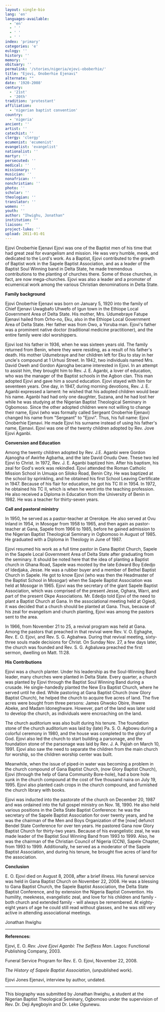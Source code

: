 ```yaml
---
layout: single-bio
lang: 'en'
languages-available:
  - 'en'
  - ' '
  - ' '
  - ' '
index: 'primary'
categories: 'e'
eulogy: ''
history: ''
memory: ''
obituary: ''
permalink: '/stories/nigeria/ejovi-oboberhie/'
title: "Ejovi, Onoberhie Ejenavi"
alternate: ""
date: '1920-2008'
century:
  - '21st'
  - '20th'
tradition: 'protestant'
affiliation:
  - 'nigerian baptist convention'
country:
  - 'nigeria'
ancient: ''
artist: ''
catechist: ''
clergy: 'clergy'
ecumenist: 'ecumenist'
evangelist: 'evangelist'
nationalist: ''
martyr: ''
persecuted: ''
medical: ''
missionary: ''
musician: ''
nonafrican: ''
nonchristian: ''
photo: ''
scholar: ''
theologian: ''
translator: ''
women: ''
youth: ''
author: "Ihwighu, Jonathan"
institution: ""
liaison: ""
project-luke: ''
upload: 2011-01-01
---
```




Ejovi Onoberhie Ejenavi Ejovi was one of the Baptist men of his time that had great zeal for evangelism and mission. He was very humble, meek, and dedicated to the Lord's work. As a Baptist, Ejovi contributed to the growth of Baptist work in the Sapele Baptist Association, and as a leader of the Baptist Soul Winning band in Delta State, he made tremendous contributions to the planting of churches there. Some of those churches, in fact, are now mega-churches. Ejovi was also a leader and a promoter of ecumenical work among the various Christian denominations in Delta State.

**Family background**

Ejovi Onoberhie Ejenavi was born on January 5, 1920 into the family of Chief Ejenavi Uwagbafo Uhwefo of Igun town in the Ethiope Local Government Area of Delta State. His mother, Mrs. Udumebraye Fatupe Ejenavi hailed from Orho-no, Eku, also in the Ethiope Local Government Area of Delta State. Her father was from Owo, a Yoruba man. Ejovi's father was a prominent native doctor (traditional medicine practitioner), and the entire family were idol worshippers.

Ejovi lost his father in 1936, when he was sixteen years old. The family returned from Benin, where they were residing, as a result of his father's death. His mother Udumebraye and her children left for Eku to stay in her uncle's compound at 1 Urhusi Street. In 1942, two individuals named Mrs. David Oweh and Gordon Ajarogha became interested in Ejovi. In an attempt to assist him, they brought him to Rev. J. E. Aganbi, a lover of education, who was the manager of the Baptist schools in the Agbon clan. This man adopted Ejovi and gave him a sound education. Ejovi stayed with him for seventeen years. One day, in 1947, during morning devotions, Rev. J. E. Aganbi expressed a lament: he wished that his adopted children would bear his name.  Aganbi had had only one daughter, Suzana, and he had lost her while he was studying at the Nigerian Baptist Theological Seminary in Ogbomoso. Since the other adopted children were not willing to change their name, Ejovi (who was formally called Sergeant Onoberhie Ejenavi) changed his name from "Sergeant" to "Ejovi". Thus, his full name: Ejovi Onoberhie Ejenavi. He made Ejovi his surname instead of using his father's name, Ejenavi. Ejovi was one of the twenty children adopted by Rev. Jove Ejovi Aganbi.

**Conversion and Education**

Among the twenty children adopted by Rev. J.E. Aganbi were Gordon Ajanogha of Awirhe Agbarha, and the late David Onudu Owe. These two led Ejovi to Christ. In 1972, Rev. J. E. Aganbi baptized him. After his baptism, his zeal for God's work was rekindled.
Ejovi attended the Roman Catholic Mission School in Umuaja on Siloko Road, Benin City. He was baptized at the school by sprinkling, and he obtained his first School Leaving Certificate in 1947. Because of his flair for education, he got his TC III in 1954. In 1972, he obtained his TC II, which is when he went into the teaching profession. He also received a Diploma in Education from the University of Benin in 1982. He was a teacher for thirty-seven years.

**Call and pastoral ministry**

In 1950, he served as a pastor-teacher at Orerokpe. He also served at Ovu Inland in 1954, in Mosogar from 1958 to 1965, and then again as pastor-teacher at Gana, Sapele from 1966 to 1985, before he gained admission to the Nigerian Baptist Theological Seminary in Ogbomoso in August of 1985. He graduated with a Diploma in Theology in June of 1987.

Ejovi resumed his work as a full time pastor in Gana Baptist Church, Sapele in the Sapele Local Government Area of Delta State after graduating from the seminary. It should be noted here that the idea of planting a Baptist church in Ghana Road, Sapele was mooted by the late Edward Boy Ededjo of Idedjaka, Jesse. He was a rubber buyer and a member of Bethel Baptist Church in Sapele. He got to know Ejovi (who was then the Headmaster of the Baptist School in Mosogar) when the Sapele Baptist Association was held at Mosogar in 1965. Ejovi was the secretary of the giant Sapele Baptist Association, which was comprised of the present Jesse, Oghara, Warri, and part of the present Okpe Associations. Mr. Ededjo told Ejovi of the need to plant a Baptist Church at Gana. In the associational meeting held at Ogiedi, it was decided that a church should be planted at Gana. Thus, because of his zeal for evangelism and church planting, Ejovi was among the pastors sent to the area.

In 1966, from November 21 to 25, a revival program was held at Gana. Among the pastors that preached in that revival were Rev. V. O. Eghaghe, Rev. E. O. Ejovi, and Rev. S. G. Agbahwa. During that revival meeting, sixty-three souls made decisions for Christ. On Sunday Nov. 27, a few days later, the church was founded and Rev. S. G. Agbaluwa preached the first sermon, dwelling on Matt. 11:28.

**His Contributions**

Ejovi was a church planter. Under his leadership as the Soul-Winning Band leader, many churches were planted in Delta State. Every quarter, a church was planted by Ejovi through the Baptist Soul Winning Band during a crusade. He single-handedly planted the New Era Baptist Church, where he served until he died. While pastoring at Gana Baptist Church (now Glory Baptist Church), he helped the church to acquire five acres of land. The five acres were bought from three persons: James Ghwoko Obire, Ihwere Abeke, and Madam Idoneghware. However, part of the land was later sold to develop the church, as individuals were encroaching on the land.

The church auditorium was also built during his tenure. The foundation stone of the church auditorium was laid by (late) Pa. S. O. Agbowu during a colorful ceremony in 1980, and the house was completed to the glory of God. Ejovi also led the church to start building a parsonage, and the foundation stone of the parsonage was laid by Rev. J. A. Pajiah on March 10, 1991. Ejovi also saw the need to separate the children from the main church for worship, so the children worship center was built.

Meanwhile, when the issue of piped-in water was becoming a problem in the church compound of Gana Baptist Church, (now Glory Baptist Church), Ejovi (through the help of Gana Community Bore-hole), had a bore hole sunk in the church compound at the cost of five thousand naira on July 19, 1995. Ejovi also planted cash crops in the church compound, and furnished the church library with books.

Ejovi was inducted into the pastorate of the church on December 20, 1987 and was ordained into the full gospel ministry on Nov. 18, 1990. He also held various positions in the Delta State Baptist Conference: he was the secretary of the Sapele Baptist Association for over twenty years, and he was the chairman of the Men and Boys Organization of the [now] defunct Bendel State Conference for over ten years. He pastored Gana now Glory Baptist Church for thirty-two years. Because of his evangelistic zeal, he was made leader of the Baptist Soul Winning Band from 1993 to 1999. Also, he was the chairman of the Christian Council of Nigeria (CCN), Sapele Chapter, from 1993 to 1999. Additionally, he served as a moderator of the Sapele Baptist Association, and during his tenure, he brought five acres of land for the association.

**Conclusion**

E. O. Ejovi died on August 8, 2008, after a brief illness. His funeral service was held in Gana Baptist Church on November 22, 2008. He was a blessing to Gana Baptist Church, the Sapele Baptist Association, the Delta State Baptist Conference, and by extension the Nigeria Baptist Convention. His humility, meekness, evangelistic zeal, and love for his children and family - both church and extended family - will always be remembered. At eighty-eight years of age he could still read without glasses, and he was still very active in attending associational meetings.

Jonathan Ihwighu

---

**References:**

Ejovi, E. O. *Rev. Jove Ejovi Aganbi: The Selfless Man*. Lagos: Functional Publishing Company, 2003.

Funeral Service Program for Rev. E. O. Ejovi, November 22, 2008.

*The History of Sapele Baptist Association*, (unpublished work).

Ejovi Jones Ejenavi, interview by author, undated.

---

This biography was submitted by Jonathan Ihwighu, a student at the Nigerian Baptist Theological Seminary, Ogbomoso under the supervision of Rev. Dr. Deji Ayegboyin and Dr. Leke Ogunewu.
